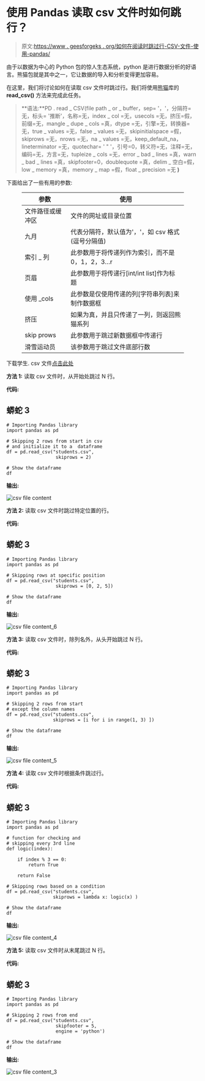 # 使用 Pandas 读取 csv 文件时如何跳行？

> 原文:[https://www . geesforgeks . org/如何在阅读时跳过行-CSV-文件-使用-pandas/](https://www.geeksforgeeks.org/how-to-skip-rows-while-reading-csv-file-using-pandas/)

由于以数据为中心的 Python 包的惊人生态系统，python 是进行数据分析的好语言。熊猫包就是其中之一，它让数据的导入和分析变得更加容易。

在这里，我们将讨论如何在读取 csv 文件时跳过行。我们将使用[熊猫](https://www.geeksforgeeks.org/introduction-to-pandas-in-python/)库的 **read_csv()** 方法来完成此任务。

> **语法:**PD . read _ CSV(file path _ or _ buffer，sep= '，'，分隔符=无，标头= '推断'，名称=无，index _ col =无，usecols =无，挤压=假，前缀=无，mangle _ dupe _ cols =真，dtype =无，引擎=无，转换器=无，true _ values =无，false _ values =无，skipinitialspace =假，skiprows =无，nrows =无，na _ values =无，keep_default_na，lineterminator =无，quotechar= ' " '，引号=0，转义符=无，注释=无，编码=无，方言=无，tupleize _ cols =无，error _ bad _ lines =真，warn _ bad _ lines =真，skipfooter=0，doublequote =真，delim _ 空白=假，low _ memory =真，memory _ map =假，float _ precision =无 **)**

下面给出了一些有用的参数:

<figure class="table">

| 参数 | 使用 |
| --- | --- |
| 文件路径或缓冲区 | 文件的网址或目录位置 |
| 九月 | 代表分隔符，默认值为'，'，如 csv 格式(逗号分隔值) |
| 索引 _ 列 | 此参数用于将传递列作为索引，而不是 0，1，2，3…r |
| 页眉 | 此参数用于将传递行[int/int list]作为标题 |
| 使用 _cols | 此参数是仅使用传递的列[字符串列表]来制作数据框 |
| 挤压 | 如果为真，并且只传递了一列，则返回熊猫系列 |
| skip prows | 此参数用于跳过新数据框中传递行 |
| 滑雪运动员 | 该参数用于跳过文件底部行数 |

</figure>

下载学生. csv 文件[点击此处](https://drive.google.com/file/d/1wHtb27WouL8pr_tL8uXQd_Pwr8TH910x/view?usp=sharing)

**方法 1:** 读取 csv 文件时，从开始处跳过 N 行。

**代码:**

## 蟒蛇 3

```
# Importing Pandas library
import pandas as pd

# Skipping 2 rows from start in csv
# and initialize it to a  dataframe
df = pd.read_csv("students.csv",
                  skiprows = 2)

# Show the dataframe
df
```

**输出:**

![csv file content](img/5656b65dd9502a22a071ea1db46cae97.png)

**方法 2:** 读取 csv 文件时跳过特定位置的行。

**代码:**

## 蟒蛇 3

```
# Importing Pandas library
import pandas as pd

# Skipping rows at specific position
df = pd.read_csv("students.csv",
                  skiprows = [0, 2, 5])

# Show the dataframe
df
```

**输出:**

![csv file content_6](img/6c74a5fdd58052162399a2cf74ec9026.png)

**方法 3:** 读取 csv 文件时，除列名外，从头开始跳过 N 行。

**代码:**

## 蟒蛇 3

```
# Importing Pandas library
import pandas as pd

# Skipping 2 rows from start
# except the column names
df = pd.read_csv("students.csv",
                 skiprows = [i for i in range(1, 3) ])

# Show the dataframe
df
```

**输出:**

![csv file content_5](img/19a2edb7e65f0773824c229dbae97f49.png)

**方法 4:** 读取 csv 文件时根据条件跳过行。

**代码:**

## 蟒蛇 3

```
# Importing Pandas library
import pandas as pd

# function for checking and
# skipping every 3rd line
def logic(index):

    if index % 3 == 0:
        return True

    return False

# Skipping rows based on a condition
df = pd.read_csv("students.csv",
                 skiprows = lambda x: logic(x) )

# Show the dataframe
df
```

**输出:**

![csv file content_4](img/623eaf7dfba5be447cd72234f85f1ee3.png)

**方法 5:** 读取 csv 文件时从末尾跳过 N 行。

**代码:**

## 蟒蛇 3

```
# Importing Pandas library
import pandas as pd

# Skipping 2 rows from end
df = pd.read_csv("students.csv",
                  skipfooter = 5,
                  engine = 'python')

# Show the dataframe
df
```

**输出:**

![csv file content_3](img/1eb23f9879a107f2323b833f0e0836fa.png)